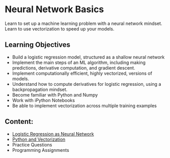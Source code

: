 # Neural Network Basics

Learn to set up a machine learning problem with a neural network mindset. Learn to use vectorization to speed up your models.

## Learning Objectives

- Build a logistic regression model, structured as a shallow neural network
- Implement the main steps of an ML algorithm, including making predictions, derivative computation, and gradient descent.
- Implement computationally efficient, highly vectorized, versions of models.
- Understand how to compute derivatives for logistic regression, using a backpropagation mindset.
- Become familiar with Python and Numpy
- Work with iPython Notebooks
- Be able to implement vectorization across multiple training examples

## Content:

- [Logistic Regression as Neural Network](https://nbviewer.jupyter.org/github/rogergranada/MOOCs/blob/master/Coursera/Deeplearning.ai/Neural%20Networks%20and%20Deep%20Learning/Week%202/Logistic%20Regression%20and%20Derivatives.ipynb)
- [Python and Vectorization](https://nbviewer.jupyter.org/github/rogergranada/MOOCs/blob/master/Coursera/Deeplearning.ai/Neural%20Networks%20and%20Deep%20Learning/Week%202/1.%20Python%20and%20Vectorization.ipynb)
- Practice Questions
- Programming Assignments


